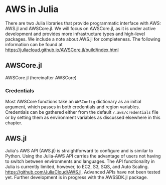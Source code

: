 # AWS in Julia

There are two Julia libraries that provide programmatic interface with AWS:
AWS.jl and AWSCore.jl. We will focus on AWSCore.jl, as it is under active
development and provides more infrastructure types and high-level packages.
We include a note about AWS.jl for completeness. The following information can
be found at <https://juliacloud.github.io/AWSCore.jl/build/index.html>

## AWSCore.jl
AWSCore.jl (hereinafter AWSCore)

### Credentials
Most AWSCore functions take an ```AWSConfig``` dictionary as an initial
argument, which passes in both credentials and region variables.  Credentials
can be gathered either from the default ```/.aws/credentials``` file or by
setting them as environment variables as discussed elsewhere in this chapter.  

## AWS.jl

Julia's AWS API (AWS.jl) is straightforward to configure and is similar to
Python. Using the Julia-AWS API carries the advantage of users not having to
switch between environments and languages. The API functionality in Julia is
currently limited, however, to EC2, S3, SQS, and Auto Scaling.
https://github.com/JuliaCloud/AWS.jl. Advanced APIs have not been tested yet.
Further development is in progress with the AWSSDK.jl package. 
